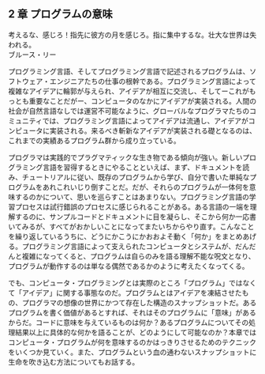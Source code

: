 ## 2 章 プログラムの意味

考えるな、感じろ！指先に彼方の月を感じろ。指に集中するな。壮大な世界は失われる。   
ブルース・リー

プログラミング言語、そしてプログラミング言語で記述されるプログラムは、ソフトウェア・エンジニアたちの仕事の根幹である。プログラミング言語によって複雑なアイデアに輪郭が与えられ、アイデアが相互に交流し、そしてーこれがもっとも重要なことだがー、コンピュータのなかにアイデアが実装される。人間の社会が自然言語なしでは運営不可能なように、グローバルなプログラマたちのコミュニティでは、プログラミング言語によってアイデアは流通し、アイデアがコンピュータに実装される。来るべき斬新なアイデアが実装される礎となるのは、これまでの実績あるプログラム群から成り立っている。  


プログラマは実践的でプラグマティックな生き物である傾向が強い。新しいプログラミング言語を習得するときにやることといえば、まず、ドキュメントを読み、チュートリアルに従い、既存のプログラムから学び、自分で書いた単純なプログラムをあれこれいじり倒すことだ。だが、それらのプログラムが一体何を意味するのかについて、思いを巡らすことはあまりない。プログラミング言語の学習プロセスは試行錯誤のプロセスに感じられることがある。ある言語の一端を理解するのに、サンプルコードとドキュメントに目を凝らし、そこから何か一応書いてみるが、すべてがおかしいことになってまたいちからやり直す。こんなことを繰り返しているうちに、どうにかこうにかおおよそ動く「何か」をまとめあげる。プログラミング言語によって支えられたコンピュータとシステムが、だんだんと複雑になってくると、プログラムは自らのみを語る理解不能な呪文となり、プログラムが動作するのは単なる偶然であるかのように考えたくなってくる。  

でも、コンピュータ・プログラミングとは実際のところ「プログラム」ではなくて「アイデア」に関する事態なのだ。プログラムとはアイデアを凍結させたもの、プログラマの想像の世界にかつて存在した構造のスナップショットだ。あるプログラムを書く価値があるとすれば、それはそのプログラムに「意味」があるからだ。コードに意味を与えているものは何か？あるプログラムについてその処理結果以上に具体的な何かを語ることが、どのようにして可能なのか？本章ではコンピュータ・プログラムが何を意味するのかはっきりさせるためのテクニックをいくつか見ていく。また、プログラムという血の通わないスナップショットに生命を吹き込む方法についてもお話する。